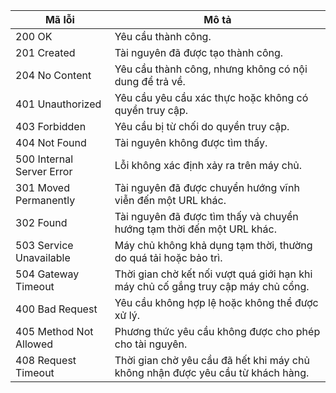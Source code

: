 | Mã lỗi | Mô tả                                                                |
|--------|----------------------------------------------------------------------|
| 200 OK | Yêu cầu thành công.                                                  |
| 201 Created | Tài nguyên đã được tạo thành công.                                 |
| 204 No Content | Yêu cầu thành công, nhưng không có nội dung để trả về.           |
| 401 Unauthorized | Yêu cầu yêu cầu xác thực hoặc không có quyền truy cập.          |
| 403 Forbidden | Yêu cầu bị từ chối do quyền truy cập.                             |
| 404 Not Found | Tài nguyên không được tìm thấy.                                    |
| 500 Internal Server Error | Lỗi không xác định xảy ra trên máy chủ.                      |
| 301 Moved Permanently | Tài nguyên đã được chuyển hướng vĩnh viễn đến một URL khác.   |
| 302 Found | Tài nguyên đã được tìm thấy và chuyển hướng tạm thời đến một URL khác. |
| 503 Service Unavailable | Máy chủ không khả dụng tạm thời, thường do quá tải hoặc bảo trì. |
| 504 Gateway Timeout | Thời gian chờ kết nối vượt quá giới hạn khi máy chủ cố gắng truy cập máy chủ cổng. |
| 400 Bad Request | Yêu cầu không hợp lệ hoặc không thể được xử lý.                 |
| 405 Method Not Allowed | Phương thức yêu cầu không được cho phép cho tài nguyên.         |
| 408 Request Timeout | Thời gian chờ yêu cầu đã hết khi máy chủ không nhận được yêu cầu từ khách hàng. |
